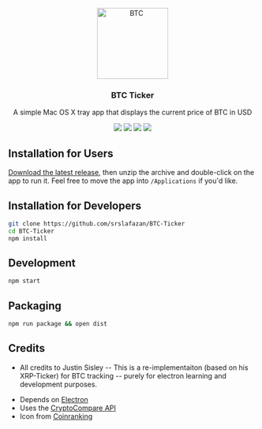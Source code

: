 <p align="center">
  <img alt="BTC" src="https://cdn.coinranking.com/Bkuz9Hd_-/BTC.svg" width="144">
</p>

<h3 align="center">
  BTC Ticker
</h3>

<p align="center">
  A simple Mac OS X tray app that displays the current price of BTC in USD
</p>

<p align="center">
  <a href="https://github.com/srslafazan/BTC-Ticker/blob/master/license"><img src="https://img.shields.io/badge/license-MIT-blue.svg?style=flat"></a>
  <a href="https://github.com/srslafazan/BTC-Ticker/releases/latest"><img src="https://img.shields.io/github/release/srslafazan/BTC-Ticker.svg" /></a>
  <a href="https://david-dm.org/srslafazan/BTC-Ticker"><img src="https://david-dm.org/srslafazan/BTC-Ticker/status.svg?style=flat" ></a>
  <a href="https://david-dm.org/srslafazan/BTC-Ticker?type=dev"><img src="https://david-dm.org/srslafazan/BTC-Ticker/dev-status.svg?style=flat"></a>
</p>

## Installation for Users

[Download the latest release](https://github.com/srslafazan/BTC-Ticker/releases/latest), then unzip the archive and double-click on the app to run it. Feel free to move the app into `/Applications` if you'd like.

## Installation for Developers

```bash
git clone https://github.com/srslafazan/BTC-Ticker
cd BTC-Ticker
npm install
```

## Development

```bash
npm start
```

## Packaging

```bash
npm run package && open dist
```

## Credits

* All credits to Justin Sisley -- This is a re-implementaiton (based on his XRP-Ticker) for BTC tracking -- purely for electron learning and development purposes.

- Depends on [Electron](http://electron.atom.io)
- Uses the [CryptoCompare API](https://www.cryptocompare.com/)
- Icon from [Coinranking](https://coinranking.com/)